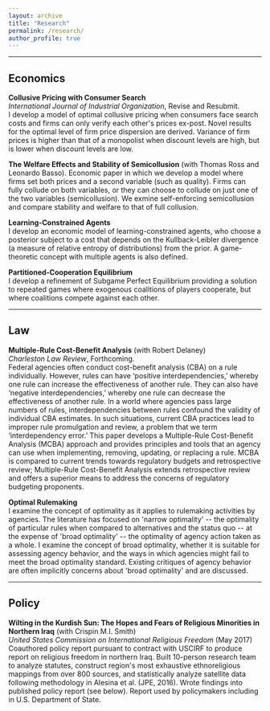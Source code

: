 ```yaml
---
layout: archive
title: "Research"
permalink: /research/
author_profile: true
---
```


---

Economics
-------

**Collusive Pricing with Consumer Search**  
*International Journal of Industrial Organization*, Revise and Resubmit.  
I develop a model of optimal collusive pricing when consumers face search costs and firms can only verify each other's prices ex-post. Novel results for the optimal level of firm price dispersion are derived. Variance of firm prices is higher than that of a monopolist when discount levels are high, but is lower when discount levels are low.

**The Welfare Effects and Stability of Semicollusion**  (with Thomas Ross and Leonardo Basso).
Economic paper in which we develop a model where firms set both prices and a second variable (such as quality). Firms can fully collude on both variables, or they can choose to collude on just one of the two variables (semicollusion). We  exmine self-enforcing semicollusion and compare stability and welfare to that of full collusion. 

**Learning-Constrained Agents**  
I develop an economic model of learning-constrained agents, who choose a posterior subject to a cost that depends on the Kullback-Leibler divergence (a measure of relative entropy of distributions) from the prior. A game-theoretic concept with multiple agents is also defined.

**Partitioned-Cooperation Equilibrium**  
I develop a refinement of Subgame Perfect Equilibrium providing a solution to repeated games where exogenous coalitions of players cooperate, but where coalitions compete against each other.

---

Law
------

**Multiple-Rule Cost-Benefit Analysis** (with Robert Delaney)  
*Charleston Law Review*, Forthcoming.  
Federal agencies often conduct cost-benefit analysis (CBA) on a rule individually. However, rules can have ‘positive interdependencies,’ whereby one rule can increase the effectiveness of another rule. They can also have ‘negative interdependencies,’ whereby one rule can decrease the effectiveness of another rule. In a world where agencies pass large numbers of rules, interdependencies between rules confound the validity of individual CBA estimates. In such situations, current CBA practices lead to improper rule promulgation and review, a problem that we term ‘interdependency error.’ This paper develops a Multiple-Rule Cost-Benefit Analysis (MCBA) approach and provides principles and tools that an agency can use when implementing, removing, updating, or replacing a rule. MCBA is compared to current trends towards regulatory budgets and retrospective review; Multiple-Rule Cost-Benefit Analysis extends retrospective review and offers a superior means to address the concerns of regulatory budgeting proponents.

**Optimal Rulemaking**  
I examine the concept of optimality as it applies to rulemaking activities by agencies. The literature has focused on 'narrow optimality' -- the optimality of particular rules when compared to alternatives and the status quo -- at the expense of 'broad optimality' -- the optimality of agency action taken as a whole. I examine the concept of broad optimality, whether it is suitable for assessing agency behavior, and the ways in which agencies might fail to meet the broad optimality standard. Existing critiques of agency behavior are often implicitly concerns about 'broad optimality' and are discussed.

---

Policy
-------

**Wilting in the Kurdish Sun: The Hopes and Fears of Religious Minorities in Northern Iraq** (with Crispin M.I. Smith)  
*United States Commission on International Religious Freedom* (May 2017)  
Coauthored policy report pursuant to contract with USCIRF to produce report on religious freedom in northern Iraq. Built 10-person research team to analyze statutes, construct region's most exhaustive ethnoreligious mappings from over 800 sources, and statistically analyze satellite data following methodology in Alesina et al. (JPE, 2016). Wrote findings into published policy report (see below). Report used by policymakers including in U.S. Department of State.
